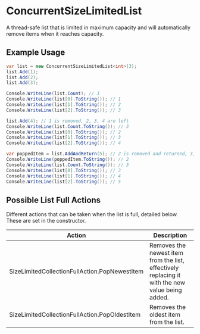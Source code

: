 # ConcurrentSizeLimitedList

A thread-safe list that is limited in maximum capacity and will automatically remove items when it reaches capacity.

## Example Usage

```csharp
var list = new ConcurrentSizeLimitedList<int>(3);
list.Add(1);
list.Add(2);
list.Add(3);

Console.WriteLine(list.Count); // 3
Console.WriteLine(list[0].ToString()); // 1
Console.WriteLine(list[1].ToString()); // 2
Console.WriteLine(list[2].ToString()); // 3

list.Add(4); // 1 is removed, 2, 3, 4 are left
Console.WriteLine(list.Count.ToString()); // 3
Console.WriteLine(list[0].ToString()); // 2
Console.WriteLine(list[1].ToString()); // 3
Console.WriteLine(list[2].ToString()); // 4

var poppedItem = list.AddAndReturn(5); // 2 is removed and returned, 3, 4, 5 are left
Console.WriteLine(poppedItem.ToString()); // 2
Console.WriteLine(list.Count.ToString()); // 3
Console.WriteLine(list[0].ToString()); // 3
Console.WriteLine(list[1].ToString()); // 4
Console.WriteLine(list[2].ToString()); // 5

```

## Possible List Full Actions

Different actions that can be taken when the list is full, detailed below. These are set in the constructor.

| Action                                        | Description                                                                                     |
|-----------------------------------------------|-------------------------------------------------------------------------------------------------|
| SizeLimitedCollectionFullAction.PopNewestItem | Removes the newest item from the list, effectively replacing it with the new value being added. |
| SizeLimitedCollectionFullAction.PopOldestItem | Removes the oldest item from the list.                                                          |

